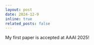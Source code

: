 ```yaml
---
layout: post
date: 2024-12-9
inline: true
related_posts: false
---
```


My first paper is accepted at AAAI 2025!
